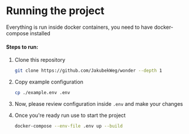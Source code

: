 # Running the project

Everything is run inside docker containers, you need to have docker-compose installed

#### Steps to run:

1. Clone this repository

   ```bash
   git clone https://github.com/JakubekWeg/wonder --depth 1
   ```

2. Copy example configuration

   ```bash
   cp ./example.env .env
   ```

3. Now, please review configuration inside `.env` and make your changes
4. Once you're ready run use to start the project
   ```bash
   docker-compose --env-file .env up --build
   ```
